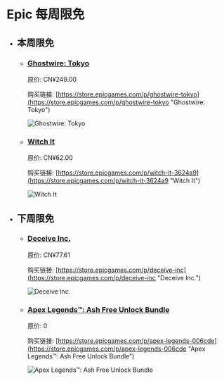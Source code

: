 # Epic 每周限免

- ## 本周限免


  - ### [Ghostwire: Tokyo](https://store.epicgames.com/p/ghostwire-tokyo "Ghostwire: Tokyo")

    原价: CN¥249.00

    购买链接: [https://store.epicgames.com/p/ghostwire-tokyo](https://store.epicgames.com/p/ghostwire-tokyo "Ghostwire: Tokyo")

    ![Ghostwire: Tokyo](https://cdn1.epicgames.com/offer/a93cd6111251461c953776a0c4ea4d80/EGS_GhostwireTokyoWide_2560x1440-4bc1a83c819408d33e29e61f1a9d66e4)


  - ### [Witch It](https://store.epicgames.com/p/witch-it-3624a9 "Witch It")

    原价: CN¥62.00

    购买链接: [https://store.epicgames.com/p/witch-it-3624a9](https://store.epicgames.com/p/witch-it-3624a9 "Witch It")

    ![Witch It](https://cdn1.epicgames.com/spt-assets/03887d7e03fd460eb1c3074d1de865dd/witch-it-ia44y.jpg)


- ## 下周限免


  - ### [Deceive Inc.](https://store.epicgames.com/p/deceive-inc "Deceive Inc.")

    原价: CN¥77.61

    购买链接: [https://store.epicgames.com/p/deceive-inc](https://store.epicgames.com/p/deceive-inc "Deceive Inc.")

    ![Deceive Inc.](https://cdn1.epicgames.com/offer/eca9a86adffa4605b8250d383fc01098/EGS_DeceiveInc_SweetBanditsStudios_S1_2560x1440-3a1e885fd642564a44875bf005d8ffb3)


  - ### [Apex Legends™: Ash Free Unlock Bundle](https://store.epicgames.com/p/apex-legends-006cde "Apex Legends™: Ash Free Unlock Bundle")

    原价: 0

    购买链接: [https://store.epicgames.com/p/apex-legends-006cde](https://store.epicgames.com/p/apex-legends-006cde "Apex Legends™: Ash Free Unlock Bundle")

    ![Apex Legends™: Ash Free Unlock Bundle](https://cdn1.epicgames.com/spt-assets/5dcd88f4e2094a698ebffa43438edc33/apex-legends-1szf2.jpg)

